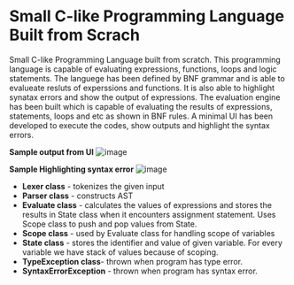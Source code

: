 # Small C-like Programming Language Built from Scrach
Small C-like Programming Language built from scratch. This programming language is capable of evaluating expressions, functions, loops and logic statements. The languege has been defined by BNF grammar and is able to evalueate resluts of experssions and functions. It is also able to highlight synatax errors and show the output of expressions. The evaluation engine has been built which is capable of evaluating the results of expressions, statements, loops and etc as shown in BNF rules. 
A minimal UI has been developed to execute the codes, show outputs and highlight the syntax errors. 

**Sample output from UI**
![image](https://user-images.githubusercontent.com/29092927/196136942-97cd4e95-cc22-468b-b7b8-8d89c028f50e.png)

**Sample Highlighting syntax error**
![image](https://user-images.githubusercontent.com/29092927/196138525-5315c5a6-62f1-4d35-a612-6ac4faeaa04f.png)


- **Lexer class** - tokenizes the given input
- **Parser class** - constructs AST
- **Evaluate class** - calculates the values of expressions and stores the results in State class  when it encounters assignment statement. Uses Scope class to push and pop values from State.
- **Scope class** - used by Evaluate class for handling scope of variables
- **State class** - stores the identifier and value of given variable. For every variable we have stack of values because of scoping. 
- **TypeException class**- thrown when program has type error.
- **SyntaxErrorException** - thrown when program has syntax error.
     
